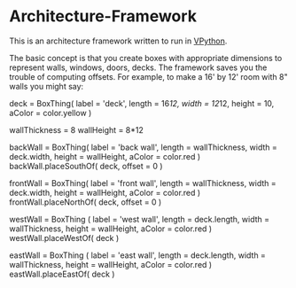 Architecture-Framework
======================

This is an architecture framework written to run in [VPython](http://en.wikipedia.org/wiki/VPython).

The basic concept is that you create boxes with appropriate dimensions to represent walls, windows, doors, decks.
The framework saves you the trouble of computing offsets.
For example, to make a 16' by 12' room with 8" walls you might say:

  deck = BoxThing( label = 'deck', length = 16*12, width = 12*12, height = 10, aColor = color.yellow )
  
  wallThickness = 8
  wallHeight = 8*12
  
  backWall = BoxThing( label = 'back wall', length = wallThickness, width = deck.width, height = wallHeight, aColor = color.red )
  backWall.placeSouthOf( deck, offset = 0 )
  
  frontWall = BoxThing( label = 'front wall', length = wallThickness, width = deck.width, height = wallHeight, aColor = color.red )
  frontWall.placeNorthOf( deck, offset = 0 )
  
  westWall = BoxThing ( label = 'west wall', length = deck.length, width = wallThickness, height = wallHeight, aColor = color.red )
  westWall.placeWestOf( deck )
  
  eastWall = BoxThing ( label = 'east wall', length = deck.length, width = wallThickness, height = wallHeight, aColor = color.red )
  eastWall.placeEastOf( deck )

